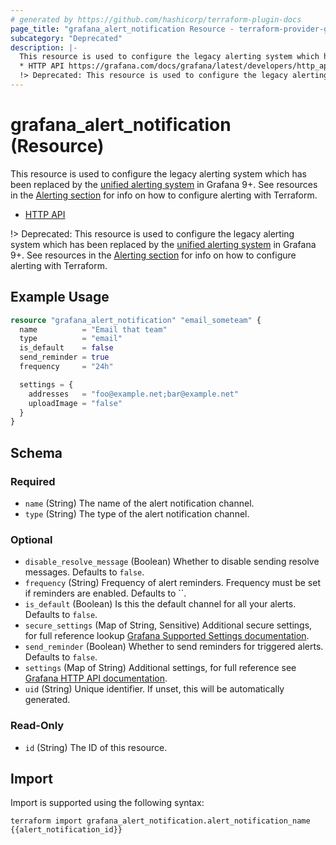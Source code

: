 ```yaml
---
# generated by https://github.com/hashicorp/terraform-plugin-docs
page_title: "grafana_alert_notification Resource - terraform-provider-grafana"
subcategory: "Deprecated"
description: |-
  This resource is used to configure the legacy alerting system which has been replaced by the unified alerting system https://grafana.com/docs/grafana/latest/alerting/ in Grafana 9+. See resources in the Alerting section https://registry.terraform.io/providers/grafana/grafana/latest/docs for info on how to configure alerting with Terraform.
  * HTTP API https://grafana.com/docs/grafana/latest/developers/http_api/alerting_notification_channels/
  !> Deprecated: This resource is used to configure the legacy alerting system which has been replaced by the unified alerting system https://grafana.com/docs/grafana/latest/alerting/ in Grafana 9+. See resources in the Alerting section https://registry.terraform.io/providers/grafana/grafana/latest/docs for info on how to configure alerting with Terraform.
---
```


# grafana_alert_notification (Resource)

This resource is used to configure the legacy alerting system which has been replaced by the [unified alerting system](https://grafana.com/docs/grafana/latest/alerting/) in Grafana 9+. See resources in the [Alerting section](https://registry.terraform.io/providers/grafana/grafana/latest/docs) for info on how to configure alerting with Terraform.
* [HTTP API](https://grafana.com/docs/grafana/latest/developers/http_api/alerting_notification_channels/)

!> Deprecated: This resource is used to configure the legacy alerting system which has been replaced by the [unified alerting system](https://grafana.com/docs/grafana/latest/alerting/) in Grafana 9+. See resources in the [Alerting section](https://registry.terraform.io/providers/grafana/grafana/latest/docs) for info on how to configure alerting with Terraform.

## Example Usage

```terraform
resource "grafana_alert_notification" "email_someteam" {
  name          = "Email that team"
  type          = "email"
  is_default    = false
  send_reminder = true
  frequency     = "24h"

  settings = {
    addresses   = "foo@example.net;bar@example.net"
    uploadImage = "false"
  }
}
```

<!-- schema generated by tfplugindocs -->
## Schema

### Required

- `name` (String) The name of the alert notification channel.
- `type` (String) The type of the alert notification channel.

### Optional

- `disable_resolve_message` (Boolean) Whether to disable sending resolve messages. Defaults to `false`.
- `frequency` (String) Frequency of alert reminders. Frequency must be set if reminders are enabled. Defaults to ``.
- `is_default` (Boolean) Is this the default channel for all your alerts. Defaults to `false`.
- `secure_settings` (Map of String, Sensitive) Additional secure settings, for full reference lookup [Grafana Supported Settings documentation](https://grafana.com/docs/grafana/latest/administration/provisioning/#supported-settings).
- `send_reminder` (Boolean) Whether to send reminders for triggered alerts. Defaults to `false`.
- `settings` (Map of String) Additional settings, for full reference see [Grafana HTTP API documentation](https://grafana.com/docs/grafana/latest/developers/http_api/alerting_notification_channels/).
- `uid` (String) Unique identifier. If unset, this will be automatically generated.

### Read-Only

- `id` (String) The ID of this resource.

## Import

Import is supported using the following syntax:

```shell
terraform import grafana_alert_notification.alert_notification_name {{alert_notification_id}}
```
